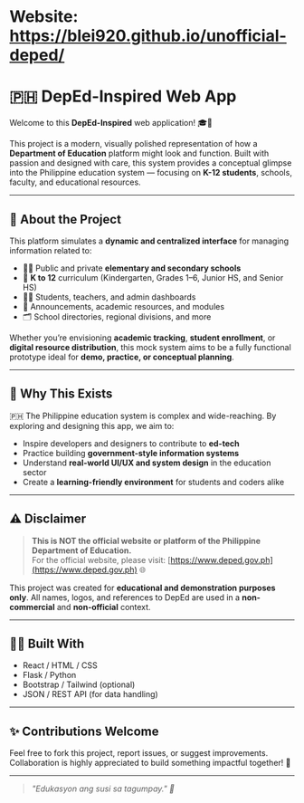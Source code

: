 # Website: https://blei920.github.io/unofficial-deped/

# 🇵🇭 DepEd-Inspired Web App

Welcome to this **DepEd-Inspired** web application! 🎓📘

This project is a modern, visually polished representation of how a **Department of Education** platform might look and function. Built with passion and designed with care, this system provides a conceptual glimpse into the Philippine education system — focusing on **K-12 students**, schools, faculty, and educational resources.

---

## 🏫 About the Project

This platform simulates a **dynamic and centralized interface** for managing information related to:

- 👨‍🏫 Public and private **elementary and secondary schools**
- 🎒 **K to 12** curriculum (Kindergarten, Grades 1–6, Junior HS, and Senior HS)
- 👩‍🎓 Students, teachers, and admin dashboards
- 📄 Announcements, academic resources, and modules
- 🗂️ School directories, regional divisions, and more

Whether you’re envisioning **academic tracking**, **student enrollment**, or **digital resource distribution**, this mock system aims to be a fully functional prototype ideal for **demo, practice, or conceptual planning**.

---

## 🧠 Why This Exists

🇵🇭 The Philippine education system is complex and wide-reaching. By exploring and designing this app, we aim to:

- Inspire developers and designers to contribute to **ed-tech**
- Practice building **government-style information systems**
- Understand **real-world UI/UX and system design** in the education sector
- Create a **learning-friendly environment** for students and coders alike

---

## ⚠️ Disclaimer

> **This is NOT the official website or platform of the Philippine Department of Education.**  
> For the official website, please visit: [https://www.deped.gov.ph](https://www.deped.gov.ph) 🌐

This project was created for **educational and demonstration purposes only**. All names, logos, and references to DepEd are used in a **non-commercial** and **non-official** context.

---

## 👨‍💻 Built With

- React / HTML / CSS
- Flask / Python
- Bootstrap / Tailwind (optional)
- JSON / REST API (for data handling)

---

## ✨ Contributions Welcome

Feel free to fork this project, report issues, or suggest improvements. Collaboration is highly appreciated to build something impactful together! 🤝

---

> _"Edukasyon ang susi sa tagumpay." 📖_
